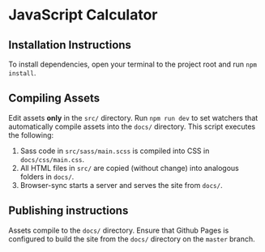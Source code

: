# JavaScript Calculator

## Installation Instructions
To install dependencies, open your terminal to the project root and run `npm install`.

## Compiling Assets

Edit assets **only** in the `src/` directory. Run `npm run dev` to set watchers that automatically compile assets into the `docs/` directory. This script executes the following:

1. Sass code in `src/sass/main.scss` is compiled into CSS in `docs/css/main.css`.
2. All HTML files in `src/` are copied (without change) into analogous folders in `docs/`.
3. Browser-sync starts a server and serves the site from `docs/`.

## Publishing instructions

Assets compile to the `docs/` directory. Ensure that Github Pages is configured to build the site from the `docs/` directory on the `master` branch.

